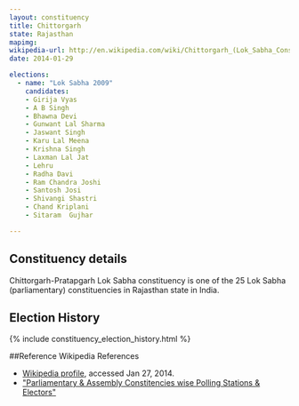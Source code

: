 ```yaml
---
layout: constituency
title: Chittorgarh
state: Rajasthan
mapimg: 
wikipedia-url: http://en.wikipedia.com/wiki/Chittorgarh_(Lok_Sabha_Constituency)
date: 2014-01-29

elections: 
  - name: "Lok Sabha 2009"
    candidates: 
    - Girija Vyas 
    - A B Singh 
    - Bhawna Devi 
    - Gunwant Lal Sharma 
    - Jaswant Singh 
    - Karu Lal Meena 
    - Krishna Singh 
    - Laxman Lal Jat 
    - Lehru 
    - Radha Davi 
    - Ram Chandra Joshi 
    - Santosh Josi 
    - Shivangi Shastri 
    - Chand Kriplani 
    - Sitaram  Gujhar 

---
```

## Constituency details
Chittorgarh-Pratapgarh Lok Sabha constituency is one of the 25 Lok Sabha (parliamentary) constituencies in Rajasthan state in India.




## Election History
{% include constituency_election_history.html %}

##Reference
Wikipedia References
- [Wikipedia profile]({{page.profile.wikipedia}}), accessed Jan 27, 2014.
- ["Parliamentary & Assembly Constitencies wise Polling Stations & Electors"][wiki1]

[wiki1]: http://ceorajasthan.nic.in/PC-ACWISE-ELECTORS.pdf
